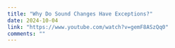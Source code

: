 ```yaml
---
title: "Why Do Sound Changes Have Exceptions?"
date: 2024-10-04
link: "https://www.youtube.com/watch?v=gemF8ASzQq0"
comments: ""
---
```


